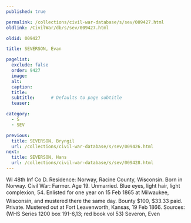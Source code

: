 ```yaml
---
published: true

permalink: /collections/civil-war-database/s/sev/009427.html
oldlink: /CivilWar/db/s/sev/009427.html

oldid: 009427

title: SEVERSON, Evan

pagelist:
  exclude: false
  order: 9427
  image: 
  alt:
  caption:
  title:
  subtitle:      # Defaults to page subtitle
  teaser:

category: 
  - S 
  - SEV

previous:
  title: SEVERSON, Bryngil
  url: /collections/civil-war-database/s/sev/009426.html  
next:
  title: SEVERSON, Hans
  url: /collections/civil-war-database/s/sev/009428.html   
---
```

WI 48th Inf Co D. Residence: Norway, Racine County, Wisconsin. Born in Norway. Civil War: Farmer. Age 19. Unmarried. Blue eyes, light hair, light complexion, 5&#146;4&#148;. Enlisted for one year on 15 Feb 1865 at Milwaukee, Wisconsin, and mustered there the same day. Bounty $100, $33.33 paid. Private. Mustered out at Fort Leavenworth, Kansas, 19 Feb 1866. Sources: (WHS Series 1200 box 191-6,13; red book vol 53) &#147;Severon, Even&#148;